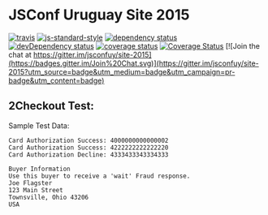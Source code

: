 # JSConf Uruguay Site 2015

[![travis][travis-image]][travis-url]
[![js-standard-style](https://img.shields.io/badge/code%20style-standard-brightgreen.svg?style=flat-square)](https://github.com/feross/standard)
[![dependency status](https://david-dm.org/jsconfuy/site-2015.svg?theme=shields.io)](https://david-dm.org/jsconfuy/site-2015)
[![devDependency status](https://david-dm.org/jsconfuy/site-2015/dev-status.svg?theme=shields.io)](https://david-dm.org/jsconfuy/site-2015#info=devDependencies)
[![coverage status](https://coveralls.io/repos/jsconfuy/site-2015/badge.svg?branch=master)](https://coveralls.io/r/jsconfuy/site-2015?branch=master)
[![Coverage Status](https://coveralls.io/repos/jsconfuy/site-2015/badge.svg)](https://coveralls.io/r/jsconfuy/site-2015)
[![Join the chat at https://gitter.im/jsconfuy/site-2015](https://badges.gitter.im/Join%20Chat.svg)](https://gitter.im/jsconfuy/site-2015?utm_source=badge&utm_medium=badge&utm_campaign=pr-badge&utm_content=badge)

[travis-image]: https://img.shields.io/travis/jsconfuy/site-2015.svg?style=flat
[travis-url]: https://travis-ci.org/jsconfuy/site-2015

## 2Checkout Test:
Sample Test Data:

```
Card Authorization Success: 4000000000000002
Card Authorization Success: 4222222222222220
Card Authorization Decline: 4333433343334333

Buyer Information
Use this buyer to receive a 'wait' Fraud response.
Joe Flagster
123 Main Street
Townsville, Ohio 43206
USA
```
